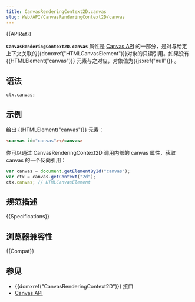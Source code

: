 ```yaml
---
title: CanvasRenderingContext2D.canvas
slug: Web/API/CanvasRenderingContext2D/canvas
---
```


{{APIRef}}

**`CanvasRenderingContext2D.canvas`** 属性是 [Canvas API](/zh-CN/docs/Web/API/Canvas_API) 的一部分，是对与给定上下文关联的{{domxref("HTMLCanvasElement")}}对象的只读引用。如果没有 {{HTMLElement("canvas")}} 元素与之对应，对象值为{{jsxref("null")}} 。

## 语法

```plain
ctx.canvas;
```

## 示例

给出 {{HTMLElement("canvas")}} 元素：

```html
<canvas id="canvas"></canvas>
```

你可以通过 CanvasRenderingContext2D 调用内部的 canvas 属性，获取 canvas 的一个反向引用：

```js
var canvas = document.getElementById("canvas");
var ctx = canvas.getContext("2d");
ctx.canvas; // HTMLCanvasElement
```

## 规范描述

{{Specifications}}

## 浏览器兼容性

{{Compat}}

## 参见

- {{domxref("CanvasRenderingContext2D")}} 接口
- [Canvas API](/zh-CN/docs/Web/API/Canvas_API)
